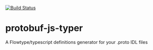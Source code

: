 [![Build Status](https://travis-ci.org/flegall/protobuf-js-typer.svg?branch=master)](https://travis-ci.org/flegall/protobuf-js-typer)

# protobuf-js-typer
A Flowtype/typescript definitions generator for your .proto IDL files
